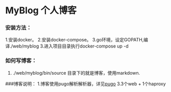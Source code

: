 MyBlog 个人博客
=====
### 安装方法：
1.安装docker。
2.安装docker-compose。
3.go环境，设定GOPATH,编译./web/myblog
3.进入项目目录执行docker-compose up -d

### 如何写博客：
1. ./web/myblog/bin/source 目录下的就是博客，使用markdown. 

###博客说明：
1.博客使用pugo解析解析器，详见[pugo](https://github.com/go-xiaohei/pugo)
3.3个web + 1个haproxy


